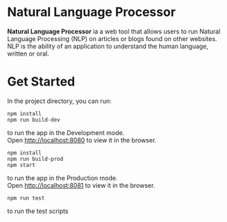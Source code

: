 # Natural Language Processor

**Natural Language Processor** ia a web tool that allows users to run Natural Language Processing (NLP) on articles or blogs found on other websites. NLP is the ability of an application to understand the human language, written or oral.


# Get Started

In the project directory, you can run:

```
npm install 
npm run build-dev
```

to run the app in the Development mode.\
Open [http://localhost:8080](http://localhost:8080) to view it in the browser.

```
npm install 
npm run build-prod
npm start
```

to run the app in the Production mode.\
Open [http://localhost:8081](http://localhost:8081) to view it in the browser.

```
npm run test
```

to run the test scripts
